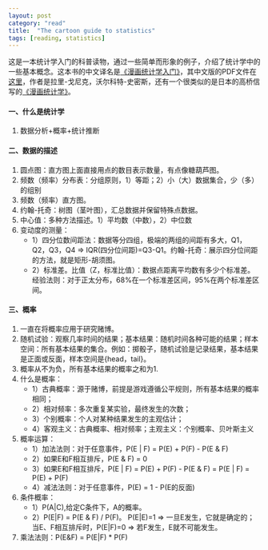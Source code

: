 ```yaml
---
layout: post
category: "read"
title:  "The cartoon guide to statistics"
tags: [reading, statistics]
---
```


这是一本统计学入门的科普读物，通过一些简单而形象的例子，介绍了统计学中的一些基本概念。这本书的中文译名是[《漫画统计学入门》](https://book.douban.com/subject/1595735/)，其中文版的PDF文件在[这里](http://www.zhukun.org/haoty/teaching/teaching_MStats/manhua_tjsrm.pdf)，作者是拉里-戈尼克，沃尔科特-史密斯，还有一个很类似的是日本的高桥信写的[《漫画统计学》](https://book.douban.com/subject/4010128/)。

#### 一、什么是统计学

1. 数据分析+概率+统计推断

#### 二、数据的描述

1. 圆点图：直方图上面直接用点的数目表示数量，有点像糖葫芦图。
2. 频数（频率）分布表：分组原则，1）等距；2）小（大）数据集合，少（多）的组别
3. 频数（频率）直方图。
4. 约翰-托奇：树图（茎叶图），汇总数据并保留特殊点数据。
5. 中心值：多种方法描述。1）平均数（中数），2）中位数
6. 变动度的测量：
   * 1）四分位数间距法：数据等分四组，极端的两组的间距有多大，Q1，Q2，Q3，Q4 => IQR(四分位间距)=Q3-Q1。约翰-托奇：展示四分位间距的方法，就是矩形-胡须图。
   * 2）标准差。比值（Z，标准比值）：数据点距离平均数有多少个标准差。经验法则：对于正太分布，68%在一个标准差区间，95%在两个标准差区间。

#### 三、概率

1. 一直在将概率应用于研究赌博。
2. 随机试验：观察几率时间的结果；基本结果：随机时间各种可能的结果；样本空间：所有基本结果的集合。例如：掷骰子，随机试验是记录结果，基本结果是正面或反面，样本空间是{head，tail}。
3. 概率从不为负，所有基本结果的概率之和为1.
4. 什么是概率：
   * 1）古典概率：源于赌博，前提是游戏遵循公平规则，所有基本结果的概率相同；
   * 2）相对频率：多次重复某实验，最终发生的次数；
   * 3）个别概率：个人对某种结果发生的主观估计；
   * 4）客观主义：古典概率、相对频率；主观主义：个别概率、贝叶斯主义
5. 概率运算：
   * 1）加法法则：对于任意事件，P(E | F) = P(E) + P(F) - P(E & F)
   * 2）如果E和F相互排斥，P(E & F) = 0
   * 3）如果E和F相互排斥，P(E | F) = P(E) + P(F) - P(E & F) = P(E | F) = P(E) + P(F)
   * 4）减法法则：对于任意事件，P(E) = 1 - P(E的反面)
6. 条件概率：
   * 1）P(A|C),给定C条件下，A的概率。
   * 2）P(E|F) = P(E & F) / P(F)。 P(E|E)=1 => 一旦E发生，它就是确定的；当E、F相互排斥时，P(E|F)=0 => 若F发生，E就不可能发生。
7. 乘法法则：P(E&F) = P(E|F) * P(F)
